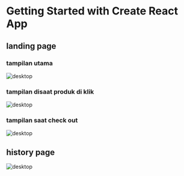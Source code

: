 # Getting Started with Create React App

## landing page
### tampilan utama 
![desktop](https://drive.google.com/file/d/1qUhb_MNj0Wc1sQkN_cVUD_Ky4I10qvUm/view)
### tampilan disaat produk di klik
![desktop](https://drive.google.com/file/d/1REHhx0usfoGAkYThIOqC-u3A1mxmCwtz/view?usp=sharing)
### tampilan saat check out
![desktop](https://drive.google.com/file/d/1-Yyfqp6wLdM8aY3pULfYHQRlUqMhrqr_/view?usp=sharing)
## history page
![desktop](https://drive.google.com/file/d/1TMVaafIl65Sxvnu3gmLS5U1FV1QXn4PT/view)
